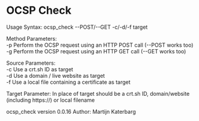 # OCSP Check

Usage Syntax: ocsp_check --POST/--GET -c/-d/-f target

Method Parameters:  
    -p      Perform the OCSP request using an HTTP POST call (--POST works too)  
    -g      Perform the OCSP request using an HTTP GET call (--GET works too)  

Source Parameters:  
    -c      Use a crt.sh ID as target  
    -d      Use a domain / live website as target  
    -f      Use a local file containing a certificate as target  

Target Parameter: In place of target should be a crt.sh ID, domain/website (including https://) or local filename

ocsp_check version 0.0.16
Author: Martijn Katerbarg